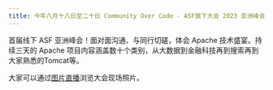 ```yaml
---
title: 今年八月十八日至二十日 Community Over Code - ASF旗下大会 2023 亚洲峰会将在北京举行！
---
```


首届线下 ASF 亚洲峰会！面对面沟通、与同行切磋，体会 Apache 技术盛宴。持续三天的 Apache 项目内容涵盖数十个类别，从大数据到金融科技再到搜索再到大家熟悉的Tomcat等。

大家可以通过[图片直播](https://as.alltuu.com/album/1261715204/)浏览大会现场照片。